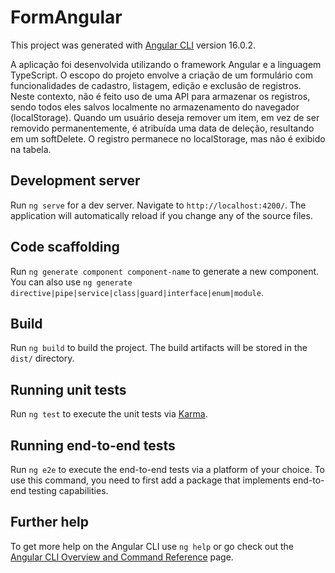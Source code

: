 # FormAngular

This project was generated with [Angular CLI](https://github.com/angular/angular-cli) version 16.0.2.


A aplicação foi desenvolvida utilizando o framework Angular e a linguagem TypeScript. O escopo do projeto envolve a criação de um formulário com funcionalidades de cadastro, listagem, edição e exclusão de registros. Neste contexto, não é feito uso de uma API para armazenar os registros, sendo todos eles salvos localmente no armazenamento do navegador (localStorage). Quando um usuário deseja remover um item, em vez de ser removido permanentemente, é atribuída uma data de deleção, resultando em um softDelete. O registro permanece no localStorage, mas não é exibido na tabela.


## Development server

Run `ng serve` for a dev server. Navigate to `http://localhost:4200/`. The application will automatically reload if you change any of the source files.

## Code scaffolding

Run `ng generate component component-name` to generate a new component. You can also use `ng generate directive|pipe|service|class|guard|interface|enum|module`.

## Build

Run `ng build` to build the project. The build artifacts will be stored in the `dist/` directory.

## Running unit tests

Run `ng test` to execute the unit tests via [Karma](https://karma-runner.github.io).

## Running end-to-end tests

Run `ng e2e` to execute the end-to-end tests via a platform of your choice. To use this command, you need to first add a package that implements end-to-end testing capabilities.

## Further help

To get more help on the Angular CLI use `ng help` or go check out the [Angular CLI Overview and Command Reference](https://angular.io/cli) page.
